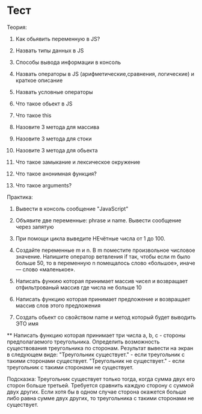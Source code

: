 # Тест

Теория:

1. Как обьявить переменную в JS?

2. Назвать типы данных в JS

3. Способы вывода информации в консоль

4. Назвать операторы в JS (арифметические,сравнения, логические) и краткое описание

5. Назвать условные операторы

6. Что такое обьект в JS

7. Что такое this

8. Назовите 3 метода для массива

9. Назовите 3 метода для стоки

10. Назовите 3 метода для обьекта

11. Что такое замыкание и лексическое окружение

12. Что такое анонимная функция?

13. Что такое arguments?

Практика:

1. Вывести в консоль сообщение "JavaScript"

2. Объявите две переменные: phrase и name.
   Вывести сообщение через запятую

3. При помощи цикла выведите НЕчётные числа от 1 до 100.

4. Создайте переменные m и n. В m поместите произвольное числовое значение. Напишите оператор ветвления if так, чтобы если m было больше 50, то в переменную n помещалось слово «большое», иначе — слово «маленькое».

5. Написать функию которая принимает массив чисел и возвращает отфильтрованый массив где числа не больше 10

6. Написать функцию которая принимает предложение и возвращает массив слов этого предложения

7. Создать обьект со свойством name и метод который будет выводить ЭТО имя

\*\* Написать функцию которая принимает три числа а, b, c - стороны предполагаемого треугольника.
Определить возможность существования треугольника по сторонам.
Результат вывести на экран в следующем виде:
"Треугольник существует." - если треугольник с такими сторонами существует.
"Треугольник не существует." - если треугольник с такими сторонами не существует.

Подсказка:
Треугольник существует только тогда, когда сумма двух его сторон больше третьей.
Требуется сравнить каждую сторону с суммой двух других.
Если хотя бы в одном случае сторона окажется больше либо равна сумме двух других, то треугольника с такими сторонами не существует.
